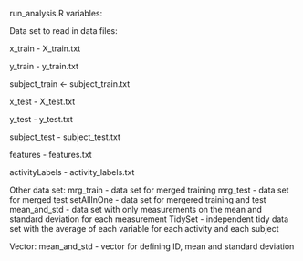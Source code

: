 run_analysis.R variables:

Data set to read in data files:

x_train - X_train.txt

y_train - y_train.txt

subject_train <- subject_train.txt

x_test - X_test.txt

y_test - y_test.txt

subject_test - subject_test.txt

features - features.txt

activityLabels - activity_labels.txt


Other data set:
mrg_train - data set for merged training 
mrg_test - data set for merged test 
setAllInOne - data set for mergered training and test 
mean_and_std - data set with only measurements on the mean and standard deviation for each measurement
TidySet - independent tidy data set with the average of each variable for each activity and each subject


Vector:
mean_and_std - vector for defining ID, mean and standard deviation
